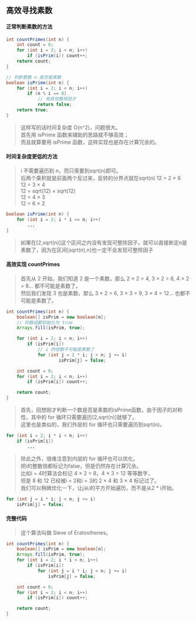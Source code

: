 ## 高效寻找素数
#### 正常判断素数的方法

```java
int countPrimes(int n) {
    int count = 0;
    for (int i = 2; i < n; i++)
        if (isPrim(i)) count++;
    return count;
}

// 判断整数 n 是否是素数
boolean isPrime(int n) {
    for (int i = 2; i < n; i++)
        if (n % i == 0)
            // 有其他整除因子
            return false;
    return true;
}
```
> 这样写的话时间复杂度 O(n^2)，问题很大。  
> 首先用 isPrime 函数来辅助的思路就不够高效；  
> 而且就算要用 isPrime 函数，这样实现也是存在计算冗余的。  

#### 时间复杂度更低的方法
> i 不需要遍历到 n，而只需要到sqrt(n)即可。  
> 后两个乘积就是前面两个反过来，反转的分界点就在sqrt(n)
> 12 = 2 × 6  
> 12 = 3 × 4   
> 12 = sqrt(12) × sqrt(12)  
> 12 = 4 × 3   
> 12 = 6 × 2   

```java
boolean isPrime(int n) {
    for (int i = 2; i * i <= n; i++)
        ...
}
```
> 如果在[2,sqrt(n)]这个区间之内没有发现可整除因子，就可以直接断定n是素数了，因为在区间[sqrt(n),n]也一定不会发现可整除因子

#### 高效实现 countPrimes
> 首先从 2 开始，我们知道 2 是一个素数，那么 2 × 2 = 4, 3 × 2 = 6, 4 × 2 = 8… 都不可能是素数了。  
> 然后我们发现 3 也是素数，那么 3 × 2 = 6, 3 × 3 = 9, 3 × 4 = 12… 也都不可能是素数了。
```java
int countPrimes(int n) {
    boolean[] isPrim = new boolean[n];
    // 将数组都初始化为 true
    Arrays.fill(isPrim, true);

    for (int i = 2; i < n; i++) 
        if (isPrim[i]) 
            // i 的倍数不可能是素数了
            for (int j = 2 * i; j < n; j += i) 
                    isPrim[j] = false;

    int count = 0;
    for (int i = 2; i < n; i++)
        if (isPrim[i]) count++;

    return count;
}
```

> 首先，回想刚才判断一个数是否是素数的isPrime函数，由于因子的对称性，其中的 for 循环只需要遍历[2,sqrt(n)]就够了。  
> 这里也是类似的，我们外层的 for 循环也只需要遍历到sqrt(n)。

```java
for (int i = 2; i * i < n; i++) 
    if (isPrim[i]) 
        ...
```

> 除此之外，很难注意到内层的 for 循环也可以优化。  
> 把i的整数倍都标记为false，但是仍然存在计算冗余。  
> 比如i = 4时算法会标记 4 × 2 = 8，4 × 3 = 12 等等数字，  
> 但是 8 和 12 已经被i = 2和i = 3的 2 × 4 和 3 × 4 标记过了。  
> 我们可以稍微优化一下，让j从i的平方开始遍历，而不是从2 * i开始。

```java
for (int j = i * i; j < n; j += i) 
    isPrim[j] = false;
```
#### 完整代码

> 这个算法叫做 Sieve of Eratosthenes。
```java
int countPrimes(int n) {
    boolean[] isPrim = new boolean[n];
    Arrays.fill(isPrim, true);
    for (int i = 2; i * i < n; i++) 
        if (isPrim[i]) 
            for (int j = i * i; j < n; j += i) 
                isPrim[j] = false;

    int count = 0;
    for (int i = 2; i < n; i++)
        if (isPrim[i]) count++;

    return count;
}
```
